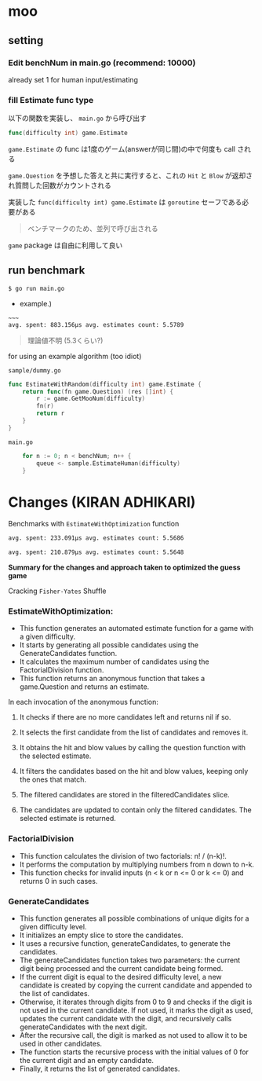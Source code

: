 # moo

## setting

### Edit benchNum in main.go (recommend: 10000)

already set 1 for human input/estimating

### fill Estimate func type

以下の関数を実装し、 `main.go` から呼び出す

```go
func(difficulty int) game.Estimate
```

`game.Estimate` の func は1度のゲーム(answerが同じ間)の中で何度も call される

`game.Question` を予想した答えと共に実行すると、これの `Hit` と `Blow` が返却され質問した回数がカウントされる

実装した `func(difficulty int) game.Estimate` は `goroutine` セーフである必要がある

> ベンチマークのため、並列で呼び出される

`game` package は自由に利用して良い

## run benchmark

```bash
$ go run main.go
```

- example.)

```
~~~
avg. spent: 883.156µs avg. estimates count: 5.5789
```

> 理論値不明 (5.3くらい?)

for using an example algorithm (too idiot)

`sample/dummy.go`

```go
func EstimateWithRandom(difficulty int) game.Estimate {
	return func(fn game.Question) (res []int) {
		r := game.GetMooNum(difficulty)
		fn(r)
		return r
	}
}
```

`main.go`

```go
	for n := 0; n < benchNum; n++ {
		queue <- sample.EstimateHuman(difficulty)
	}
```



# Changes (KIRAN ADHIKARI)

Benchmarks with `EstimateWithOptimization` function

``` sh 
avg. spent: 233.091µs avg. estimates count: 5.5686
```

``` sh 
avg. spent: 210.879µs avg. estimates count: 5.5648
```


**Summary for the changes and approach taken to optimized the guess game**

Cracking `Fisher-Yates` Shuffle

### EstimateWithOptimization:

* This function generates an automated estimate function for a game with a given difficulty.
* It starts by generating all possible candidates using the GenerateCandidates function.
* It calculates the maximum number of candidates using the FactorialDivision function.
* This function returns an anonymous function that takes a game.Question and returns an estimate.

In each invocation of the anonymous function:
1. It checks if there are no more candidates left and returns nil if so.

2. It selects the first candidate from the list of candidates and removes it.
3. It obtains the hit and blow values by calling the question function with the selected estimate.
4. It filters the candidates based on the hit and blow values, keeping only the ones that match.
5. The filtered candidates are stored in the filteredCandidates slice.
6. The candidates are updated to contain only the filtered candidates.
The selected estimate is returned.


### FactorialDivision
* This function calculates the division of two factorials: n! / (n-k)!.
* It performs the computation by multiplying numbers from n down to n-k.
* This function checks for invalid inputs (n < k or n <= 0 or k <= 0) and returns 0 in such cases.

### GenerateCandidates
* This function generates all possible combinations of unique digits for a given difficulty level.
* It initializes an empty slice to store the candidates.
* It uses a recursive function, generateCandidates, to generate the candidates.
* The generateCandidates function takes two parameters: the current digit being processed and the current candidate being formed.
* If the current digit is equal to the desired difficulty level, a new candidate is created by copying the current candidate and appended to the list of candidates.
* Otherwise, it iterates through digits from 0 to 9 and checks if the digit is not used in the current candidate. If not used, it marks the digit as used, updates the current candidate with the digit, and recursively calls generateCandidates with the next digit.
* After the recursive call, the digit is marked as not used to allow it to be used in other candidates.
* The function starts the recursive process with the initial values of 0 for the current digit and an empty candidate.
* Finally, it returns the list of generated candidates.